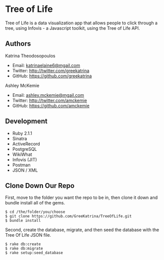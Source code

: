 Tree of Life
==========

Tree of Life is a data visualization app that allows people to click through a tree, using Infovis - a Javascript toolkit, using the Tree of Life API.

## Authors

Katrina Theodosopoulos
+ Email: katrinaelaine6@mgail.com
+ Twitter: http://twitter.com/greekatrina
+ GitHub: https://github.com/greekatrina

Ashley McKemie
+ Email: ashley.mckemie@mgail.com
+ Twitter: http://twitter.com/amckemie
+ GitHub: https://github.com/amckemie

## Development

+ Ruby 2.1.1
+ Sinatra
+ ActiveRecord
+ PostgreSQL
+ WikiWhat
+ Infovis (JIT)
+ Postman
+ JSON / XML

## Clone Down Our Repo

First, move to the folder you want the repo to be in, then clone it down and bundle install all of the gems.

```
$ cd /the/folder/you/choose
$ git clone https://github.com/GreeKatrina/TreeOfLife.git
$ bundle install
```
Second, create the database, migrate, and then seed the database with the Tree Of Life JSON file.

```
$ rake db:create
$ rake db:migrate
$ rake setup:seed_database
```
